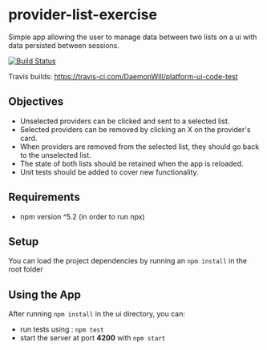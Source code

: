 # provider-list-exercise
Simple app allowing the user to manage data between two lists on a ui with data persisted between sessions.

[![Build Status](https://travis-ci.com/DaemonWill/provider-list-exercise.svg?branch=master)](https://travis-ci.com/DaemonWill/provider-list-exercise)

Travis builds: https://travis-ci.com/DaemonWill/platform-ui-code-test

## Objectives
* Unselected providers can be clicked and sent to a selected list.
* Selected providers can be removed by clicking an X on the provider's card.
* When providers are removed from the selected list, they should go back to the unselected list.
* The state of both lists should be retained when the app is reloaded.
* Unit tests should be added to cover new functionality.

## Requirements

* npm version ^5.2 (in order to run npx)

## Setup

You can load the project dependencies by running an `npm install` in the root folder

## Using the App

After running `npm install` in the ui directory, you can:
* run tests using : `npm test`
* start the server at port **4200** with `npm start`
